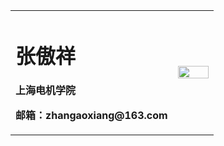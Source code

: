 <table border="0">
  <tr>
    <td width="80%">
      <h1>张傲祥</h1>
      <p><b>上海电机学院</b></p>
      <p><b>邮箱：zhangaoxiang@163.com</b></p>
    </td>
    <td width="20%">
      <img src="/AoxiangZhang.jpge" width="100%">      
    </td>
  </tr>
</table>
